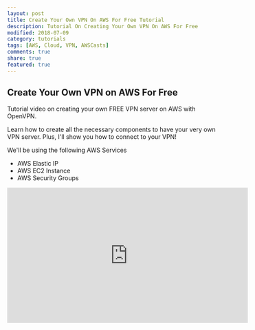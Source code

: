 ```yaml
---
layout: post
title: Create Your Own VPN On AWS For Free Tutorial
description: Tutorial On Creating Your Own VPN On AWS For Free
modified: 2018-07-09
category: tutorials
tags: [AWS, Cloud, VPN, AWSCasts]
comments: true
share: true
featured: true
---
```


## Create Your Own VPN on AWS For Free

Tutorial video on creating your own FREE VPN server on AWS with OpenVPN.  

Learn how to create all the necessary components to have your very own VPN server.  Plus, 
I'll show you how to connect to your VPN!

We'll be using the following AWS Services
* AWS Elastic IP
* AWS EC2 Instance
* AWS Security Groups

<iframe width="560" height="315" src="https://www.youtube.com/embed/nENfIjvb5P4" frameborder="0" allow="autoplay; encrypted-media" allowfullscreen></iframe>